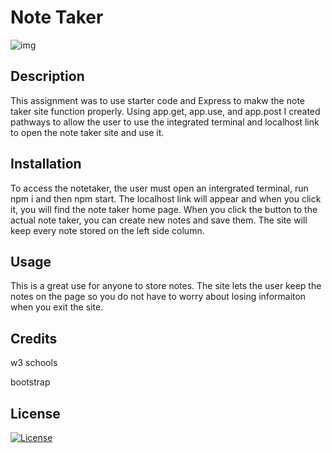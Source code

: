 # Note Taker

![img](develop/assets/Screen%20Shot%202022-10-03%20at%207.29.11%20PM.png)

## Description

This assignment was to use starter code and Express to makw the note taker site function properly. Using app.get, app.use, and app.post I created pathways to allow the user to use the integrated terminal and localhost link to open the note taker site and use it.

## Installation

To access the notetaker, the user must open an intergrated terminal, run npm i and then npm start. The localhost link will appear and when you click it, you will find the note taker home page. When you click the button to the actual note taker, you can create new notes and save them. The site will keep every note stored on the left side column.

## Usage

This is a great use for anyone to store notes. The site lets the user keep the notes on the page so you do not have to worry about losing informaiton when you exit the site. 

## Credits

w3 schools

bootstrap

## License 

[![License](https://img.shields.io/badge/License-Apache_2.0-blue.svg)](https://opensource.org/licenses/Apache-2.0)
